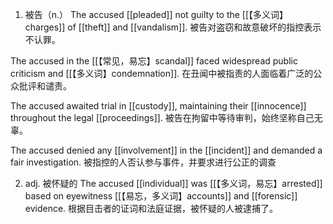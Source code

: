 1. 被告（n.）
The accused [[pleaded]] not guilty to the [[【多义词】charges]] of [[theft]] and [[vandalism]].
被告对盗窃和故意破坏的指控表示不认罪。

The accused in the [[【常见，易忘】scandal]] faced widespread public criticism and [[【多义词】condemnation]].
在丑闻中被指责的人面临着广泛的公众批评和谴责。

The accused awaited trial in [[custody]], maintaining their [[innocence]] throughout the legal [[proceedings]].
被告在拘留中等待审判，始终坚称自己无辜。

The accused denied any [[involvement]] in the [[incident]] and demanded a fair investigation.
被指控的人否认参与事件，并要求进行公正的调查

2. adj. 被怀疑的
The accused [[individual]] was [[【多义词，易忘】arrested]] based on eyewitness [[【易忘，多义词】accounts]] and [[forensic]] evidence.
根据目击者的证词和法庭证据，被怀疑的人被逮捕了。

